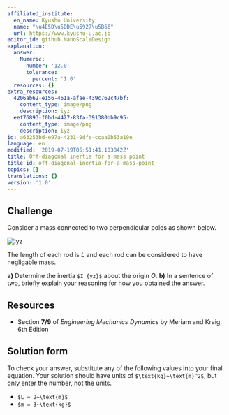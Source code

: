 ```yaml
---
affiliated_institute:
  en_name: Kyushu University
  name: "\u4E5D\u5DDE\u5927\u5B66"
  url: https://www.kyushu-u.ac.jp
editor_id: github.NanoScaleDesign
explanation:
  answer:
    Numeric:
      number: '12.0'
      tolerance:
        percent: '1.0'
  resources: {}
extra_resources:
  4206ab62-e156-461a-afae-439c762c47bf:
    content_type: image/png
    description: iyz
  eef76893-f0bd-4427-83fa-391380bb9c95:
    content_type: image/png
    description: iyz
id: a63253bd-e97a-4231-9dfe-ccaa0b53a19e
language: en
modified: '2019-07-19T05:51:41.103842Z'
title: Off-diagonal inertia for a mass point
title_id: off-diagonal-inertia-for-a-mass-point
topics: []
translations: {}
version: '1.0'
---
```


## Challenge
Consider a mass connected to two perpendicular poles as shown below.

![iyz](/api/v0/teachers/github.NanoScaleDesign/resources/public/4206ab62-e156-461a-afae-439c762c47bf.png/4206ab62-e156-461a-afae-439c762c47bf.png)

The length of each rod is *L* and each rod can be considered to have negligable mass.

**a)** Determine the inertia `$I_{yz}$` about the origin *O*.
**b)** In a sentence of two, briefly explain your reasoning for how you obtained the answer.


## Resources
- Section **7/9** of *Engineering Mechanics Dynamics* by Meriam and Kraig, 6th Edition


## Solution form
To check your answer, substitute any of the following values into your final equation.
Your solution should have units of `$\text{kg}~\text{m}^2$`, but only enter the number, not the units.

- `$L = 2~\text{m}$`
- `$m = 3~\text{kg}$`
